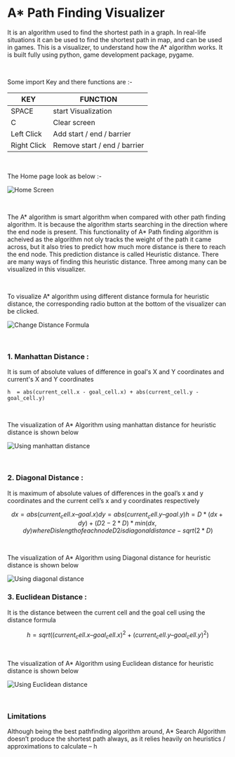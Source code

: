 # A* Path Finding Visualizer

It is an algorithm used to find the shortest path in a graph. In real-life situations it can be used to find the shortest path in map, and can be used in games.
This is a visualizer, to understand how the A* algorithm works. It is built fully using python, game development package, pygame. 

&nbsp;

Some import Key and there functions are :-

KEY  |  FUNCTION
-----|-----------
SPACE|start Visualization
C  | Clear screen
Left Click | Add start / end / barrier
Right Click | Remove start / end / barrier


&nbsp;

The Home page look as below :-

![Home Screen](images/pic.png)

&nbsp;

The A* algorithm is smart algorithm when compared with other path finding algorithm. It is because the algorithm starts searching in the direction where the end node is present.
This functionality of A* Path finding algorithm is acheived as the algorithm not oly tracks the weight of the path it came across, but it also tries to predict how much more distance
is there to reach the end node. This prediction distance is called Heuristic distance. There are many ways of finding this heuristic distance. Three among many can be visualized in
this visualizer.

&nbsp;

To visualize A* algorithm using different distance formula for heuristic distance, the corresponding radio button at the bottom of the visualizer can be clicked.

![Change Distance Formula](images/gifs/change.gif)

&nbsp;

### 1. Manhattan Distance :

It is sum of absolute values of difference in goal's X and Y coordinates and current's X and Y coordinates

```
h  = abs(current_cell.x - goal_cell.x) + abs(current_cell.y - goal_cell.y)
```

&nbsp;

The visualization of A* Algorithm using manhattan distance for heuristic distance is shown below

![Using manhattan distance](images/gifs/manhattan.gif)

&nbsp;

### 2. Diagonal Distance :
It is maximum  of absolute values of differences in the goal’s x and y coordinates and the current cell’s x and y coordinates respectively

```math
dx = abs(current_cell.x – goal.x)
dy = abs(current_cell.y – goal.y)
h = D * (dx + dy) + (D2 - 2 * D) * min(dx, dy)

where D is length of each node
D2 is diagonal distance - sqrt(2 * D)
``` 

&nbsp;

The visualization of A* Algorithm using Diagonal distance for heuristic distance is shown below

![Using diagonal distance](images/gifs/diagonal.gif)

### 3. Euclidean Distance :

It is the distance between the current cell and the goal cell using the distance formula

```math
 h = sqrt ( (current_cell.x – goal_cell.x)^2 + (current_cell.y – goal_cell.y)^2 )
```

&nbsp;

The visualization of A* Algorithm using Euclidean distance for heuristic distance is shown below

![Using Euclidean distance](images/gifs/euclidean.gif)

&nbsp;

### Limitations 
Although being the best pathfinding algorithm around, A* Search Algorithm doesn’t produce the shortest path always, as it relies heavily on heuristics / approximations to calculate – h

